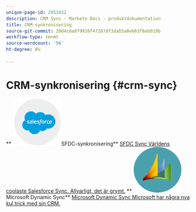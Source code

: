 ```yaml
---
unique-page-id: 2953432
description: CRM Sync - Marketo Docs - produktdokumentation
title: CRM-synkronisering
source-git-commit: 20d4c8a079916f47267df3dab5a8e663f6eb019b
workflow-type: tm+mt
source-wordcount: '56'
ht-degree: 0%

---
```



# CRM-synkronisering {#crm-sync}

** ![SFDC-synkronisering](assets/sfdc.png)SFDC-synkronisering** [SFDC Sync Världens coolaste Salesforce Sync. Allvarligt, det är grymt.](https://docs.marketo.com/display/DOCS/Salesforce+Sync)     ** ![Microsoft Dynamic Sync](assets/dynamics.png)Microsoft Dynamic Sync** [Microsoft Dynamic Sync Microsoft har några nya kul trick med sin CRM.](https://docs.marketo.com/display/DOCS/Microsoft+Dynamics+Sync)